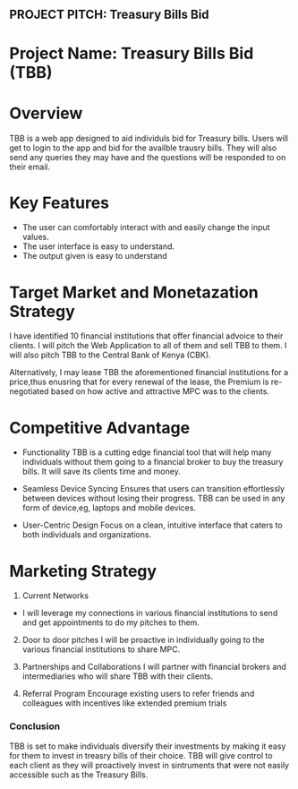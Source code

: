 ## PROJECT PITCH: Treasury Bills Bid
# Project Name: Treasury Bills Bid (TBB)

# Overview
TBB is a web app designed to aid individuls bid for Treasury bills. Users will get to login to the app and bid for the availble trausry bills.
They will also send any queries they may have and the questions will be responded to on their email.


# Key Features

- The user can comfortably interact with and easily change the input values.
- The user interface is easy to understand.
- The output  given is easy to understand

# Target Market and Monetazation Strategy

I have identified 10 financial institutions that offer financial advoice to their clients.
I will pitch the Web Application to all of them and sell TBB to them.
I will also pitch TBB to the Central Bank of Kenya (CBK).

Alternatively, I may lease TBB the aforementioned financial institutions for a price,thus enusring that for every renewal of the lease, the Premium is re-negotiated based on how active   and attractive MPC was to the clients.

# Competitive Advantage

- Functionality
TBB is a cutting edge financial tool that will help many individuals without them going to a financial broker to buy the treasury bills. It will save its clients time and money.

- Seamless Device Syncing
Ensures that users can transition effortlessly between devices without losing their progress.
TBB can be used in any form of device,eg, laptops and mobile devices.

- User-Centric Design
Focus on a clean, intuitive interface that caters to both individuals and organizations.

# Marketing Strategy
1. Current Networks
- I will leverage my connections in various financial institutions to send and get appointments to do my pitches to them.

2. Door to door pitches
I will be proactive in individually going to the various financial institutions to share MPC.

3. Partnerships and Collaborations
I will partner with financial brokers and intermediaries who will share TBB with their clients.

4. Referral Program
Encourage existing users to refer friends and colleagues with incentives like extended premium trials

### Conclusion
TBB is set to make individuals diversify their investments by making it easy for them to invest in treasry bills of their choice.
TBB will give control to each client as they will proactively invest in sintruments that were not easily accessible such as the Treasury Bills.






